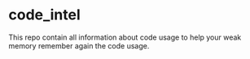 # code_intel

This repo contain all information about code usage to help your weak memory remember again the code usage.
